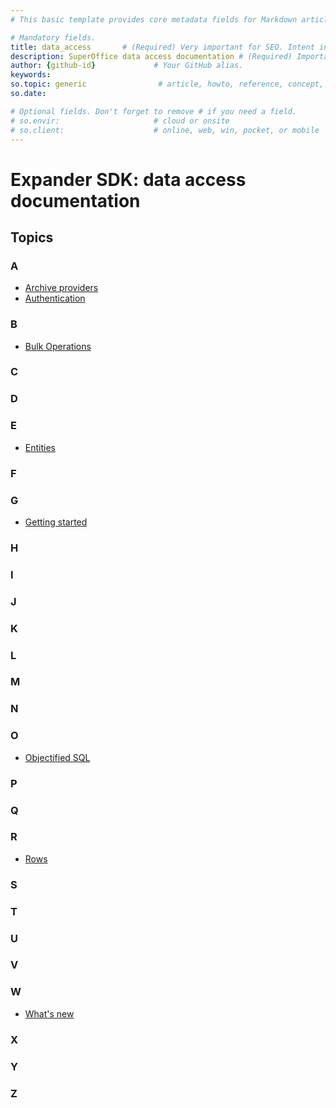 ```yaml
---
# This basic template provides core metadata fields for Markdown articles on docs.superoffice.com.

# Mandatory fields.
title: data_access       # (Required) Very important for SEO. Intent in a unique string of 43-59 chars including spaces.
description: SuperOffice data access documentation # (Required) Important for SEO. Recommended character length is 115-145 characters including spaces.
author: {github-id}             # Your GitHub alias.
keywords:
so.topic: generic                # article, howto, reference, concept, guide
so.date:

# Optional fields. Don't forget to remove # if you need a field.
# so.envir:                     # cloud or onsite
# so.client:                    # online, web, win, pocket, or mobile
---
```


# Expander SDK: data access documentation

## Topics

### A

* [Archive providers][6]
* [Authentication][7]

### B

* [Bulk Operations][3]

### C

<!-- * [Company and contact](company-and-contact/index.md)
* [Custom fields](custom-fields/index.md) -->

### D

<!-- * [Diary](diary/index.md)
* [Documents](documents/index.md) -->

### E

* [Entities][5]

### F

### G

* [Getting started][2]

### H

### I

### J

### K

### L

<!-- * [Lists](lists/index.md) -->

### M

### N

### O

* [Objectified SQL](osql/index.md)

### P

<!-- * [Project](project/index.md) -->

### Q

<!-- * [Quote](quote/index.md) -->

### R

<!-- * [Request Management](request-management/index.md) -->

* [Rows][4]

### S

<!-- * [Saint / Sales Intelligence](sales/saint/index.md)
* [Sale](sales/index.md)
* [Search](search/index.md)
* [Selection](search/selection/index.md)
* [Security](security/index.md)
* [Service](service/index.md) -->

### T

### U

### V

### W

* [What's new][1]

### X

### Y

### Z

<!-- Referenced links -->
[1]: whats-new/index.md
[2]: getting-started/index.md
[3]: bulk-operations/index.md
[4]: rows/index.md
[5]: entities/index.md
[6]: archive-providers/index.md
[7]: authentication/index.md
